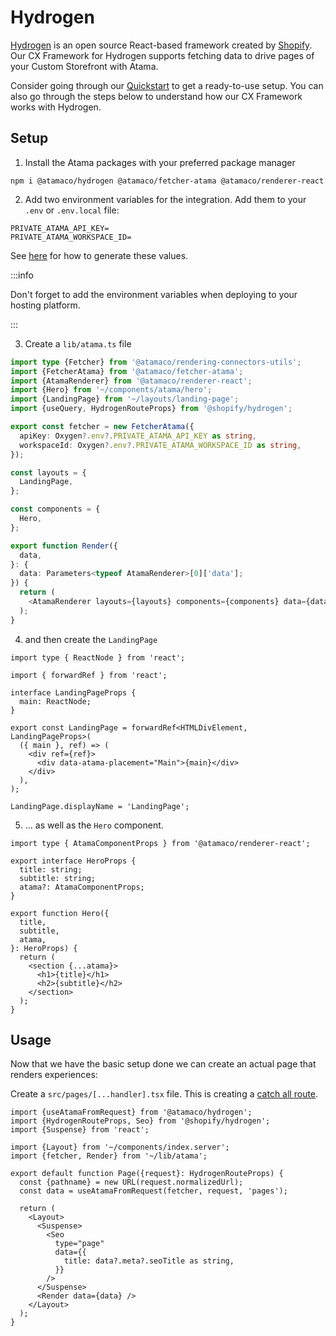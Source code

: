# Hydrogen

[Hydrogen](https://hydrogen.shopify.dev/) is an open source React-based framework created by [Shopify](https://shopify.com/). Our CX Framework for Hydrogen supports fetching data to drive pages of your Custom Storefront with Atama.

Consider going through our [Quickstart](https://composer.atama.app/quickstart) to get a ready-to-use setup. You can also go through the steps below to understand how our CX Framework works with Hydrogen.

## Setup

1. Install the Atama packages with your preferred package manager

```
npm i @atamaco/hydrogen @atamaco/fetcher-atama @atamaco/renderer-react
```

2. Add two environment variables for the integration. Add them to your `.env` or `.env.local` file:

```
PRIVATE_ATAMA_API_KEY=
PRIVATE_ATAMA_WORKSPACE_ID=
```

See [here](../cx-framework/delivery-api.md#authentication) for how to generate these values.

:::info

Don't forget to add the environment variables when deploying to your hosting platform.

:::

3. Create a `lib/atama.ts` file

```ts
import type {Fetcher} from '@atamaco/rendering-connectors-utils';
import {FetcherAtama} from '@atamaco/fetcher-atama';
import {AtamaRenderer} from '@atamaco/renderer-react';
import {Hero} from '~/components/atama/hero';
import {LandingPage} from '~/layouts/landing-page';
import {useQuery, HydrogenRouteProps} from '@shopify/hydrogen';

export const fetcher = new FetcherAtama({
  apiKey: Oxygen?.env?.PRIVATE_ATAMA_API_KEY as string,
  workspaceId: Oxygen?.env?.PRIVATE_ATAMA_WORKSPACE_ID as string,
});

const layouts = {
  LandingPage,
};

const components = {
  Hero,
};

export function Render({
  data,
}: {
  data: Parameters<typeof AtamaRenderer>[0]['data'];
}) {
  return (
    <AtamaRenderer layouts={layouts} components={components} data={data} />
  );
}
```

4. and then create the `LandingPage`

```tsx
import type { ReactNode } from 'react';

import { forwardRef } from 'react';

interface LandingPageProps {
  main: ReactNode;
}

export const LandingPage = forwardRef<HTMLDivElement, LandingPageProps>(
  ({ main }, ref) => (
    <div ref={ref}>
      <div data-atama-placement="Main">{main}</div>
    </div>
  ),
);

LandingPage.displayName = 'LandingPage';
```

5. ... as well as the `Hero` component.

```tsx
import type { AtamaComponentProps } from '@atamaco/renderer-react';

export interface HeroProps {
  title: string;
  subtitle: string;
  atama?: AtamaComponentProps;
}

export function Hero({
  title,
  subtitle,
  atama,
}: HeroProps) {
  return (
    <section {...atama}>
      <h1>{title}</h1>
      <h2>{subtitle}</h2>
    </section>
  );
}
```

## Usage

Now that we have the basic setup done we can create an actual page that renders experiences:

Create a `src/pages/[...handler].tsx` file. This is creating a [catch all route](https://shopify.dev/custom-storefronts/hydrogen/routing/manage-routes#catch-all-routes).

```tsx
import {useAtamaFromRequest} from '@atamaco/hydrogen';
import {HydrogenRouteProps, Seo} from '@shopify/hydrogen';
import {Suspense} from 'react';

import {Layout} from '~/components/index.server';
import {fetcher, Render} from '~/lib/atama';

export default function Page({request}: HydrogenRouteProps) {
  const {pathname} = new URL(request.normalizedUrl);
  const data = useAtamaFromRequest(fetcher, request, 'pages');

  return (
    <Layout>
      <Suspense>
        <Seo
          type="page"
          data={{
            title: data?.meta?.seoTitle as string,
          }}
        />
      </Suspense>
      <Render data={data} />
    </Layout>
  );
}
```
